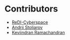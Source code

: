 # Contributors
- [ReDI-Cyberspace](https://github.com/ReDI-Cyberspace)
- [Andrii Stoliarov](https://github.com/THE-G0D/)
- [Keviindran Ramachandran](https://github.com/keviinx)
